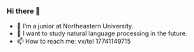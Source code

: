 ### Hi there 👋

- 🔭 I’m a junior at Northeastern University.
- 👯 I want to study natural language processing in the future.
- 📫 How to reach me: vx/tel 17741149715

